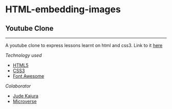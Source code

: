 # HTML-embedding-images

## Youtube Clone

---

A youtube clone to express lessons learnt on html and css3. Link to it [here](https://tunedev.github.io/HTML-embedding-images/.)

_Technology used_

- [HTML5](https://www.w3schools.com/html/html5_intro.asp)
- [CSS3](https://www.w3schools.com/css/)
- [Font Awesome](https://fontawesome.com/v4.7.0/icons/)

_Colaborator_

- [Jude Kajura](github.com/kbjude)
- [Microverse](microverse.org)
